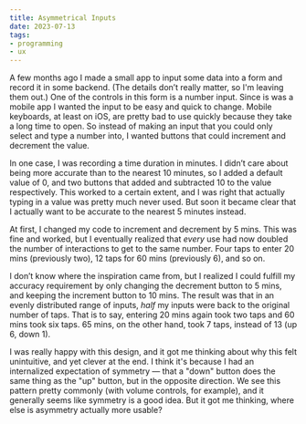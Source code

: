```yaml
---
title: Asymmetrical Inputs
date: 2023-07-13
tags:
- programming
- ux
---
```


A few months ago I made a small app to input some data into a form and record it
in some backend. (The details don’t really matter, so I'm leaving them out.) One
of the controls in this form is a number input. Since is was a mobile app I
wanted the input to be easy and quick to change. Mobile keyboards, at least on
iOS, are pretty bad to use quickly because they take a long time to open. So
instead of making an input that you could only select and type a number into, I
wanted buttons that could increment and decrement the value.

In one case, I was recording a time duration in minutes. I didn’t care about
being more accurate than to the nearest 10 minutes, so I added a default value
of 0, and two buttons that added and subtracted 10 to the value respectively.
This worked to a certain extent, and I was right that actually typing in a value
was pretty much never used. But soon it became clear that I actually want to be
accurate to the nearest 5 minutes instead.

At first, I changed my code to increment and decrement by 5 mins. This was fine
and worked, but I eventually realized that *every* use had now doubled the
number of interactions to get to the same number. Four taps to enter 20 mins
(previously two), 12 taps for 60 mins (previously 6), and so on.

I don’t know where the inspiration came from, but I realized I could fulfill my
accuracy requirement by only changing the decrement button to 5 mins, and
keeping the increment button to 10 mins. The result was that in an evenly
distributed range of inputs, *half* my inputs were back to the original number
of taps. That is to say, entering 20 mins again took two taps and 60 mins took
six taps. 65 mins, on the other hand, took 7 taps, instead of 13 (up 6, down 1).

I was really happy with this design, and it got me thinking about why this felt
unintuitive, and yet clever at the end. I think it's because I had an
internalized expectation of symmetry — that a "down" button does the same thing
as the "up" button, but in the opposite direction. We see this pattern pretty
commonly (with volume controls, for example), and it generally seems like
symmetry is a good idea. But it got me thinking, where else is asymmetry
actually more usable?
